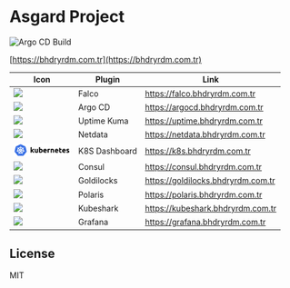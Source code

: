 # Asgard Project

![Argo CD Build](https://github.com/bhdryrdm/asgard/actions/workflows/docker-build-and-publish.yml/badge.svg)

[https://bhdryrdm.com.tr](https://bhdryrdm.com.tr)

|Icon | Plugin        | Link                                    |
| ------ |---------------|-----------------------------------------|
|[<img src="https://cdn.icon-icons.com/icons2/2699/PNG/512/falco_logo_icon_170163.png" width="100px" max-width="100%" height="auto" />](https://cdn.icon-icons.com/icons2/2699/PNG/512/falco_logo_icon_170163.png)| Falco         | https://falco.bhdryrdm.com.tr           |
|[<img src="https://miro.medium.com/v2/resize:fit:1200/1*LydFAwy_HJjw8lGCsi1Iqg.png" width="100px" max-width="100%" height="auto" />](https://miro.medium.com/v2/resize:fit:1200/1*LydFAwy_HJjw8lGCsi1Iqg.png)| Argo CD       | https://argocd.bhdryrdm.com.tr          |
|[<img src="https://uptime.kuma.pet/img/icon.svg" width="50px" max-width="100%" height="auto" />](https://uptime.kuma.pet/img/icon.svg) | Uptime Kuma   | https://uptime.bhdryrdm.com.tr          |
|[<img src="https://brands.home-assistant.io/_/netdata/logo.png" width="100px" max-width="100%" height="auto" />](https://brands.home-assistant.io/_/netdata/logo.png) | Netdata       | https://netdata.bhdryrdm.com.tr |
|[<img src="https://raw.githubusercontent.com/cncf/artwork/master/projects/kubernetes/horizontal/color/kubernetes-horizontal-color.png" width="100px" max-width="100%" height="auto" />](https://raw.githubusercontent.com/cncf/artwork/master/projects/kubernetes/horizontal/color/kubernetes-horizontal-color.png) | K8S Dashboard | https://k8s.bhdryrdm.com.tr             |
|[<img src="https://i.pinimg.com/originals/ca/ee/19/caee194ef29de4da3c19a3705279717c.png" width="100px" max-width="100%" height="auto" />](https://i.pinimg.com/originals/ca/ee/19/caee194ef29de4da3c19a3705279717c.png) | Consul        | https://consul.bhdryrdm.com.tr          |
|[<img src="https://www.fairwinds.com/hubfs/goldilocks_bfw_color.png" width="100px" max-width="100%" height="auto" />](https://www.fairwinds.com/hubfs/goldilocks_bfw_color.png) | Goldilocks    | https://goldilocks.bhdryrdm.com.tr	     |
|[<img src="https://repository-images.githubusercontent.com/157735858/b077a580-7be1-11e9-837a-c0ec62f659a4" width="100px" max-width="100%" height="auto" />](https://repository-images.githubusercontent.com/157735858/b077a580-7be1-11e9-837a-c0ec62f659a4) | Polaris       | https://polaris.bhdryrdm.com.tr         |
|[<img src="https://miro.medium.com/v2/resize:fit:1400/1*JCrtvuZgUBlUr4plUuSLMg.png" width="100px" max-width="100%" height="auto" />](https://miro.medium.com/v2/resize:fit:1400/1*JCrtvuZgUBlUr4plUuSLMg.png) | Kubeshark     | https://kubeshark.bhdryrdm.com.tr       |
|[<img src="https://miro.medium.com/v2/resize:fit:1400/1*4M4OghuybPhjRsLxhrNsGA.png" width="100px" max-width="100%" height="auto" />](https://miro.medium.com/v2/resize:fit:1400/1*4M4OghuybPhjRsLxhrNsGA.png) | Grafana       | https://grafana.bhdryrdm.com.tr         |

## License

MIT
